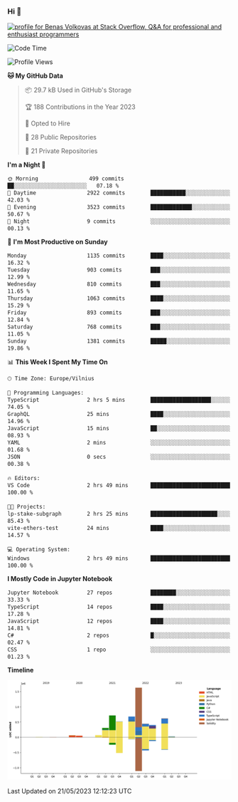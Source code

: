 ### Hi 👋
<a href="https://stackoverflow.com/users/14954249/benas-volkovas"><img src="https://stackoverflow.com/users/flair/14954249.png?theme=dark" width="208" height="58" alt="profile for Benas Volkovas at Stack Overflow, Q&amp;A for professional and enthusiast programmers" title="profile for Benas Volkovas at Stack Overflow, Q&amp;A for professional and enthusiast programmers"></a>

<!--START_SECTION:waka-->
![Code Time](http://img.shields.io/badge/Code%20Time-1%2C456%20hrs%2012%20mins-blue)

![Profile Views](http://img.shields.io/badge/Profile%20Views-0-blue)

**🐱 My GitHub Data** 

> 📦 29.7 kB Used in GitHub's Storage 
 > 
> 🏆 188 Contributions in the Year 2023
 > 
> 💼 Opted to Hire
 > 
> 📜 28 Public Repositories 
 > 
> 🔑 21 Private Repositories 
 > 
**I'm a Night 🦉** 

```text
🌞 Morning                499 commits         ██░░░░░░░░░░░░░░░░░░░░░░░   07.18 % 
🌆 Daytime                2922 commits        ███████████░░░░░░░░░░░░░░   42.03 % 
🌃 Evening                3523 commits        █████████████░░░░░░░░░░░░   50.67 % 
🌙 Night                  9 commits           ░░░░░░░░░░░░░░░░░░░░░░░░░   00.13 % 
```
📅 **I'm Most Productive on Sunday** 

```text
Monday                   1135 commits        ████░░░░░░░░░░░░░░░░░░░░░   16.32 % 
Tuesday                  903 commits         ███░░░░░░░░░░░░░░░░░░░░░░   12.99 % 
Wednesday                810 commits         ███░░░░░░░░░░░░░░░░░░░░░░   11.65 % 
Thursday                 1063 commits        ████░░░░░░░░░░░░░░░░░░░░░   15.29 % 
Friday                   893 commits         ███░░░░░░░░░░░░░░░░░░░░░░   12.84 % 
Saturday                 768 commits         ███░░░░░░░░░░░░░░░░░░░░░░   11.05 % 
Sunday                   1381 commits        █████░░░░░░░░░░░░░░░░░░░░   19.86 % 
```


📊 **This Week I Spent My Time On** 

```text
🕑︎ Time Zone: Europe/Vilnius

💬 Programming Languages: 
TypeScript               2 hrs 5 mins        ███████████████████░░░░░░   74.05 % 
GraphQL                  25 mins             ████░░░░░░░░░░░░░░░░░░░░░   14.96 % 
JavaScript               15 mins             ██░░░░░░░░░░░░░░░░░░░░░░░   08.93 % 
YAML                     2 mins              ░░░░░░░░░░░░░░░░░░░░░░░░░   01.68 % 
JSON                     0 secs              ░░░░░░░░░░░░░░░░░░░░░░░░░   00.38 % 

🔥 Editors: 
VS Code                  2 hrs 49 mins       █████████████████████████   100.00 % 

🐱‍💻 Projects: 
lp-stake-subgraph        2 hrs 25 mins       █████████████████████░░░░   85.43 % 
vite-ethers-test         24 mins             ████░░░░░░░░░░░░░░░░░░░░░   14.57 % 

💻 Operating System: 
Windows                  2 hrs 49 mins       █████████████████████████   100.00 % 
```

**I Mostly Code in Jupyter Notebook** 

```text
Jupyter Notebook         27 repos            ████████░░░░░░░░░░░░░░░░░   33.33 % 
TypeScript               14 repos            ████░░░░░░░░░░░░░░░░░░░░░   17.28 % 
JavaScript               12 repos            ████░░░░░░░░░░░░░░░░░░░░░   14.81 % 
C#                       2 repos             █░░░░░░░░░░░░░░░░░░░░░░░░   02.47 % 
CSS                      1 repo              ░░░░░░░░░░░░░░░░░░░░░░░░░   01.23 % 
```



**Timeline**

![Lines of Code chart](https://raw.githubusercontent.com/BenasVolkovas/BenasVolkovas/main/assets/bar_graph.png)


 Last Updated on 21/05/2023 12:12:23 UTC
<!--END_SECTION:waka-->
